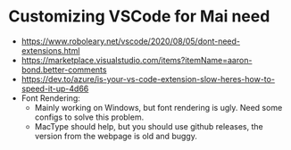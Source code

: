 # Customizing VSCode for Mai need
- https://www.roboleary.net/vscode/2020/08/05/dont-need-extensions.html
- https://marketplace.visualstudio.com/items?itemName=aaron-bond.better-comments
- https://dev.to/azure/is-your-vs-code-extension-slow-heres-how-to-speed-it-up-4d66
- Font Rendering: 
    - Mainly working on Windows, but font rendering is ugly. Need some configs to solve this problem.
    - MacType should help, but you should use github releases, the version from the webpage is old and buggy.